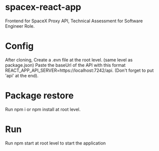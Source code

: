# spacex-react-app
Frontend for SpaceX Proxy API, Technical Assessment for Software Engineer Role.

# Config
After cloning, Create a .evn file at the root level. (same level as package.json)
Paste the baseUrl of the API with this format REACT_APP_API_SERVER=https://localhost:7242/api. (Don't forget to put 'api' at the end).

# Package restore
Run npm i or npm install at root level.

# Run
Run npm start at root level to start the application
